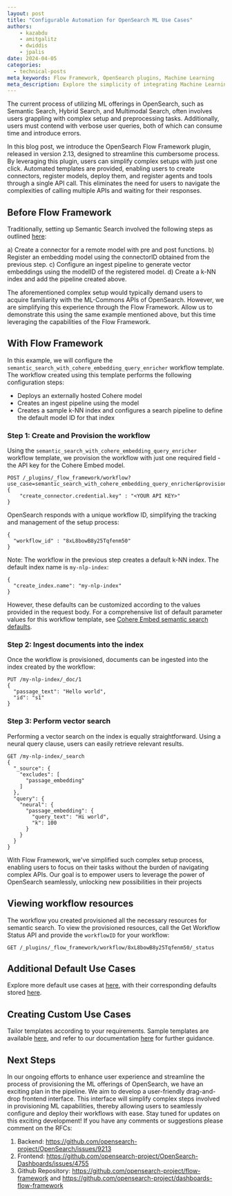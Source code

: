 ```yaml
---
layout: post
title: "Configurable Automation for OpenSearch ML Use Cases"
authors:
    - kazabdu
    - amitgalitz
    - dwiddis
    - jpalis
date: 2024-04-05
categories:
  - technical-posts
meta_keywords: Flow Framework, OpenSearch plugins, Machine Learning
meta_description: Explore the simplicity of integrating Machine Learning capabilities within OpenSearch through an innovative and groundbreaking framework designed to simplify complex setup tasks.
---
```


The current process of utilizing ML offerings in OpenSearch, such as Semantic Search, Hybrid Search, and Multimodal Search, often involves users grappling with complex setup and preprocessing tasks. Additionally, users must contend with verbose user queries, both of which can consume time and introduce errors.

In this blog post, we introduce the OpenSearch Flow Framework plugin, released in version 2.13, designed to streamline this cumbersome process. By leveraging this plugin, users can simplify complex setups with just one click. Automated templates are provided, enabling users to create connectors, register models, deploy them, and register agents and tools through a single API call. This eliminates the need for users to navigate the complexities of calling multiple APIs and waiting for their responses.

## Before Flow Framework

Traditionally, setting up Semantic Search involved the following steps as outlined [here](https://opensearch.org/docs/latest/search-plugins/semantic-search/):

a) Create a connector for a remote model with pre and post functions.
b) Register an embedding model using the connectorID obtained from the previous step.
c) Configure an ingest pipeline to generate vector embeddings using the modelID of the registered model.
d) Create a k-NN index and add the pipeline created above.

The aforementioned complex setup would typically demand users to acquire familiarity with the ML-Commons APIs of OpenSearch. However, we are simplifying this experience through the Flow Framework. Allow us to demonstrate this using the same example mentioned above, but this time leveraging the capabilities of the Flow Framework.

## With Flow Framework

In this example, we will configure the `semantic_search_with_cohere_embedding_query_enricher` workflow template. The workflow created using this template performs the following configuration steps:

* Deploys an externally hosted Cohere model
* Creates an ingest pipeline using the model
* Creates a sample k-NN index and configures a search pipeline to define the default model ID for that index

### Step 1: Create and Provision the workflow

Using the `semantic_search_with_cohere_embedding_query_enricher` workflow template, we provision the workflow with just one required field - the API key for the Cohere Embed model.

```
POST /_plugins/_flow_framework/workflow?use_case=semantic_search_with_cohere_embedding_query_enricher&provision=true
{
    "create_connector.credential.key" : "<YOUR API KEY>"
}
```

OpenSearch responds with a unique workflow ID, simplifying the tracking and management of the setup process:

```
{
  "workflow_id" : "8xL8bowB8y25Tqfenm50"
}
```

Note: The workflow in the previous step creates a default k-NN index. The default index name is `my-nlp-index`:

```
{
  "create_index.name": "my-nlp-index"
}
```


However, these defaults can be customized according to the values provided in the request body. For a comprehensive list of default parameter values for this workflow template, see [Cohere Embed semantic search defaults](https://github.com/opensearch-project/flow-framework/blob/2.13/src/main/resources/defaults/cohere-embedding-semantic-search-defaults.json).

### Step 2: Ingest documents into the index

Once the workflow is provisioned, documents can be ingested into the index created by the workflow:

```
PUT /my-nlp-index/_doc/1
{
  "passage_text": "Hello world",
  "id": "s1"
}
```

### Step 3: Perform vector search

Performing a vector search on the index is equally straightforward. Using a neural query clause, users can easily retrieve relevant results.

```
GET /my-nlp-index/_search
{
  "_source": {
    "excludes": [
      "passage_embedding"
    ]
  },
  "query": {
    "neural": {
      "passage_embedding": {
        "query_text": "Hi world",
        "k": 100
      }
    }
  }
}
```

With Flow Framework, we've simplified such complex setup process, enabling users to focus on their tasks without the burden of navigating complex APIs. Our goal is to empower users to leverage the power of OpenSearch seamlessly, unlocking new possibilities in their projects

## Viewing workflow resources

The workflow you created provisioned all the necessary resources for semantic search. To view the provisioned resources, call the Get Workflow Status API and provide the `workflowID` for your workflow:

```
GET /_plugins/_flow_framework/workflow/8xL8bowB8y25Tqfenm50/_status
```

## Additional Default Use Cases

Explore more default use cases at [here](https://github.com/opensearch-project/flow-framework/tree/2.13/src/main/resources/substitutionTemplates), with their corresponding defaults stored [here](https://github.com/opensearch-project/flow-framework/tree/2.13/src/main/resources/defaults).

## Creating Custom Use Cases

Tailor templates according to your requirements. Sample templates are available [here](https://github.com/opensearch-project/flow-framework/tree/main/sample-templates), and refer to our documentation [here](https://opensearch.org/docs/latest/automating-configurations/index/) for further guidance.

## Next Steps

In our ongoing efforts to enhance user experience and streamline the process of provisioning the ML offerings of OpenSearch, we have an exciting plan in the pipeline. We aim to develop a user-friendly drag-and-drop frontend interface. This interface will simplify complex steps involved in provisioning ML capabilities, thereby allowing users to seamlessly configure and deploy their workflows with ease. Stay tuned for updates on this exciting development!
If you have any comments or suggestions please comment on the RFCs:

1. Backend: https://github.com/opensearch-project/OpenSearch/issues/9213
2. Frontend: https://github.com/opensearch-project/OpenSearch-Dashboards/issues/4755
3. Github Repository: https://github.com/opensearch-project/flow-framework and https://github.com/opensearch-project/dashboards-flow-framework
